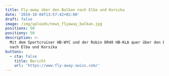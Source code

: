 ```yaml
---
title: Fly-away über den Balkan nach Elba und Korsika
date: '2019-10-04T13:57:42+02:00'
draft: false
image: /img/uploads/news_flyaway_balkan.jpg
positionx: 50
positiony: 50
description: >-
  Mit dem Sportcruiser HB-WYC und der Robin DR40 HB-KLA quer über den Balkan
  nach Elba und Korsika
buttons:
  - cta: false
    title: Bericht
    url: 'https://www.fly-away-swiss.com/'
---
```


